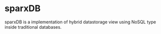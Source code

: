 # sparxDB
sparxDB is a implementation of hybrid datastorage view using NoSQL type inside traditional databases.
